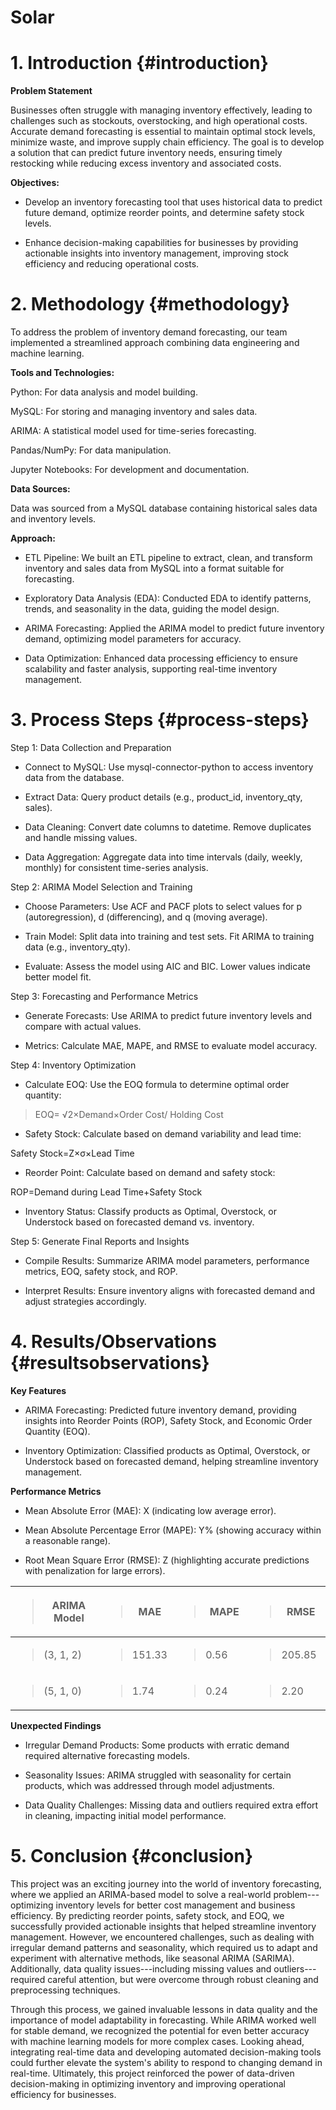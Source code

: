 # Solar


# 1. Introduction {#introduction}

**Problem Statement**

Businesses often struggle with managing inventory effectively, leading
to challenges such as stockouts, overstocking, and high operational
costs. Accurate demand forecasting is essential to maintain optimal
stock levels, minimize waste, and improve supply chain efficiency. The
goal is to develop a solution that can predict future inventory needs,
ensuring timely restocking while reducing excess inventory and
associated costs.

**Objectives:**

- Develop an inventory forecasting tool that uses historical data to
  predict future demand, optimize reorder points, and determine safety
  stock levels.

- Enhance decision-making capabilities for businesses by providing
  actionable insights into inventory management, improving stock
  efficiency and reducing operational costs.

# 2. Methodology {#methodology}

To address the problem of inventory demand forecasting, our team
implemented a streamlined approach combining data engineering and
machine learning.

**Tools and Technologies:**

Python: For data analysis and model building.

MySQL: For storing and managing inventory and sales data.

ARIMA: A statistical model used for time-series forecasting.

Pandas/NumPy: For data manipulation.

Jupyter Notebooks: For development and documentation.

**Data Sources:**

Data was sourced from a MySQL database containing historical sales data
and inventory levels.

**Approach:**

- ETL Pipeline: We built an ETL pipeline to extract, clean, and
  transform inventory and sales data from MySQL into a format suitable
  for forecasting.

- Exploratory Data Analysis (EDA): Conducted EDA to identify patterns,
  trends, and seasonality in the data, guiding the model design.

- ARIMA Forecasting: Applied the ARIMA model to predict future inventory
  demand, optimizing model parameters for accuracy.

- Data Optimization: Enhanced data processing efficiency to ensure
  scalability and faster analysis, supporting real-time inventory
  management.

# 3. Process Steps {#process-steps}

Step 1: Data Collection and Preparation

- Connect to MySQL: Use mysql-connector-python to access inventory data
  from the database.

- Extract Data: Query product details (e.g., product_id, inventory_qty,
  sales).

- Data Cleaning: Convert date columns to datetime. Remove duplicates and
  handle missing values.

- Data Aggregation: Aggregate data into time intervals (daily, weekly,
  monthly) for consistent time-series analysis.

Step 2: ARIMA Model Selection and Training

- Choose Parameters: Use ACF and PACF plots to select values for p
  (autoregression), d (differencing), and q (moving average).

- Train Model: Split data into training and test sets. Fit ARIMA to
  training data (e.g., inventory_qty).

- Evaluate: Assess the model using AIC and BIC. Lower values indicate
  better model fit.

Step 3: Forecasting and Performance Metrics

- Generate Forecasts: Use ARIMA to predict future inventory levels and
  compare with actual values.

- Metrics: Calculate MAE, MAPE, and RMSE to evaluate model accuracy.

Step 4: Inventory Optimization

- Calculate EOQ: Use the EOQ formula to determine optimal order
  quantity:

> EOQ= √2×Demand×Order Cost/ Holding Cost

- Safety Stock: Calculate based on demand variability and lead time:

Safety Stock=Z×σ×Lead Time

- Reorder Point: Calculate based on demand and safety stock:

ROP=Demand during Lead Time+Safety Stock

- Inventory Status: Classify products as Optimal, Overstock, or
  Understock based on forecasted demand vs. inventory.

Step 5: Generate Final Reports and Insights

- Compile Results: Summarize ARIMA model parameters, performance
  metrics, EOQ, safety stock, and ROP.

- Interpret Results: Ensure inventory aligns with forecasted demand and
  adjust strategies accordingly.

# 4. Results/Observations {#resultsobservations}

**Key Features**

- ARIMA Forecasting: Predicted future inventory demand, providing
  insights into Reorder Points (ROP), Safety Stock, and Economic Order
  Quantity (EOQ).

- Inventory Optimization: Classified products as Optimal, Overstock, or
  Understock based on forecasted demand, helping streamline inventory
  management.

**Performance Metrics**

- Mean Absolute Error (MAE): X (indicating low average error).

- Mean Absolute Percentage Error (MAPE): Y% (showing accuracy within a
  reasonable range).

- Root Mean Square Error (RMSE): Z (highlighting accurate predictions
  with penalization for large errors).

<table>
<colgroup>
<col style="width: 30%" />
<col style="width: 19%" />
<col style="width: 25%" />
<col style="width: 25%" />
</colgroup>
<thead>
<tr class="header">
<th><blockquote>
<p>ARIMA Model</p>
</blockquote></th>
<th><blockquote>
<p>MAE</p>
</blockquote></th>
<th><blockquote>
<p>MAPE</p>
</blockquote></th>
<th><blockquote>
<p>RMSE</p>
</blockquote></th>
</tr>
</thead>
<tbody>
<tr class="odd">
<td><blockquote>
<p>(3, 1, 2)</p>
</blockquote></td>
<td><blockquote>
<p>151.33</p>
</blockquote></td>
<td><blockquote>
<p>0.56</p>
</blockquote></td>
<td><blockquote>
<p>205.85</p>
</blockquote></td>
</tr>
<tr class="even">
<td><blockquote>
<p>(5, 1, 0)</p>
</blockquote></td>
<td><blockquote>
<p>1.74</p>
</blockquote></td>
<td><blockquote>
<p>0.24</p>
</blockquote></td>
<td><blockquote>
<p>2.20</p>
</blockquote></td>
</tr>
</tbody>
</table>

**Unexpected Findings**

- Irregular Demand Products: Some products with erratic demand required
  alternative forecasting models.

- Seasonality Issues: ARIMA struggled with seasonality for certain
  products, which was addressed through model adjustments.

- Data Quality Challenges: Missing data and outliers required extra
  effort in cleaning, impacting initial model performance.

# 5. Conclusion {#conclusion}

This project was an exciting journey into the world of inventory
forecasting, where we applied an ARIMA-based model to solve a real-world
problem---optimizing inventory levels for better cost management and
business efficiency. By predicting reorder points, safety stock, and
EOQ, we successfully provided actionable insights that helped streamline
inventory management. However, we encountered challenges, such as
dealing with irregular demand patterns and seasonality, which required
us to adapt and experiment with alternative methods, like seasonal ARIMA
(SARIMA). Additionally, data quality issues---including missing values
and outliers---required careful attention, but were overcome through
robust cleaning and preprocessing techniques.

Through this process, we gained invaluable lessons in data quality and
the importance of model adaptability in forecasting. While ARIMA worked
well for stable demand, we recognized the potential for even better
accuracy with machine learning models for more complex cases. Looking
ahead, integrating real-time data and developing automated
decision-making tools could further elevate the system\'s ability to
respond to changing demand in real-time. Ultimately, this project
reinforced the power of data-driven decision-making in optimizing
inventory and improving operational efficiency for businesses.
